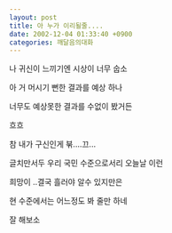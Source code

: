 ```yaml
---
layout: post
title: 아 누가 이리될줄....
date: 2002-12-04 01:33:40 +0900
categories: 깨달음의대화
---
```

나 귀신이 느끼기엔 시상이 너무 숩소
  
아 거 머시기 뻔한 결과를 예상 하나
  
너무도 예상못한 결과를 수없이 봤거든
  
흐흐
  
참 내가 구신인게 &#48514;....끄...
  
글치만서두 우리 국민 수준으로서리 오늘날 이런
  
희망이 ..결국 흘러야 알수 있지만은
  
현 수준에서는 어느정도 봐 줄만 하네
  
잘 해보소